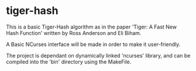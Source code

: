 # tiger-hash

This is a basic Tiger-Hash algorithm as in the paper 'Tiger: A Fast New Hash Function' written by Ross Anderson and Eli Biham.

A Basic NCurses interface will be made in order to make it user-friendly.

The project is dependant on dynamically linked 'ncurses' library, and can be compiled into the 'bin' directory using the MakeFile.
